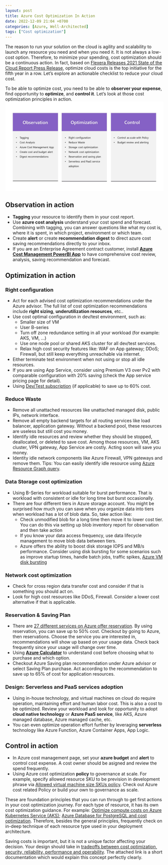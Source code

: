 ```yaml
---
layout: post
title: Azure Cost Optimization In Action
date: 2022-12-09 21:04 +0700
categories: [Azure, Well-Architected]
tags: ["Cost optimization"]
---
```

The reason to run your solution on the cloud is agility and scalability to launch any resource you need and when you need it. It is not always a low-cost option. Therefore, to minimize your spending, cost optimization should be a continuous action. In fact, based on [Flexera Releases 2021 State of the Cloud Report Press Release](https://www.flexera.com/about-us/press-center/flexera-releases-2021-state-of-the-cloud-report), optimize cloud costs is the top initiative for the fifth year in a row. Let’s explore an actionable checklist to reduce your cloud cost.

To be able to optimize cost, you need to be able to **observer your expense**, find opportunity to **optimize**, and **control it**. Let’s look at those cost optimization principles in action. 
![Cost Optimization Overview](/assets/img/Cost-Optimization-In-Action.jpg)
## Observation in action
- **Tagging** your resource to identify them in your cost report. 
- Use **azure cost analysis** understand your cost spend and forecast. Combining with tagging, you can answer questions like what my cost is, where it is spent, in which project, environment or which team.
- Create **alert** or create **recommendation digest** to direct azure cost saving recommendations directly to your inbox.
- If you are an Enterprise Agreement contract customer, install [**Azure Cost Management PowerBI App**](https://appsource.microsoft.com/en-us/product/power-bi/costmanagement.azurecostmanagementapp) to have comprehensive cost review, analysis, saving recommendation and forecast. 
    
## Optimization in action

### Right configuration
- Act for each advised cost optimization recommendations under the Azure advisor. The full list of cost optimization recommendations include **right sizing**, **underutilization resources**, etc..
- Use cost optimal configuration in dev/test environment, such as:
    - Smaller size of VM
    - User B-series 
    - Turn off zone redundance setting in all your workload (for example: AKS, VM, …)
    - Use one node pool or shared AKS cluster for all dev/test services.
    - Relax high cost security features like: WAF on App gateway; DDoS; Firewall, but still keep everything unreachable via internet.
- Either terminate test environment when not using or stop all idle resources.
- If you are using App Service, consider using Premium V3 over Pv2 with comparable configuration with 20% saving (check the App service pricing page for detail).
- Using [Dev/Test subscription](https://aka.ms/devtest) (if applicable) to save up to 60% cost.

### Reduce Waste
- Remove all unattached resources like unattached managed disk, public IPs, network interface. 
- Remove all empty backend targets for all routing services like load balancer, application gateway. Without a backend pool, these resources are useless but still cost you money. 
- Identify idle resources and review whether they should be stopped, deallocated, or deleted to save cost. Among those resources, VM, AKS cluster, VPN gateway, App Service are costly. Acting soon will save you money.
- Identity idle network components like Azure Firewall, VPN gateways and remove them. 
Tips: You can easily identify idle resource using [Azure Resource Graph query](https://learn.microsoft.com/en-us/azure/governance/resource-graph/first-query-portal). 
    
### Data Storage cost optimization
- Using B-Series for workload suitable for burst performance. That is workload with consistent or idle for long time but burst occasionally.
- There are four different tiers in Azure storage account. You might be surprised how much you can save when you organize data into tiers when workload has a lot of blob data. So, take action like:
    - Check unmodified blob for a long time then move it to lower cost tier. You can do this via setting up blob inventory report for observation and then take action
    - If you know your data access frequency, use data lifecycle management to move blob data between tiers.
    - Azure offers the ability to boost disk storage IOPS and MB/s performance. Consider using disk bursting for some scenarios such as improve startup times, handle batch jobs, traffic spikes, [Azure VM disk bursting](https://docs.microsoft.com/azure/virtual-machines/disk-bursting)
    
### Network cost optimization
- Check for cross region data transfer cost and consider if that is something you should act on.
- Look for high cost resources like DDoS, Firewall. Consider a lower cost alternative if that is applicable. 

### Reservation & Saving Plan
- There are [27 different services on Azure offer reservation]({{site.url}}/assets/img/costop/reservation-list.png). By using reservation, you can save up to 50% cost. Checkout by going to Azure, then reservations. Choose the service you are interested in, recommendations will show up based on your usage data. Check back frequently since your usage will change over time.
- Using [**Azure Calculator**](https://azure.microsoft.com/en-us/pricing/calculator/) to understand cost before choosing what to purchase and which option.
- Checkout Azure Saving plan recommendation under Azure advisor or select Saving Plan purchase. Act according to the recommendation to save up to 65% of cost for application resources.

### Design: Serverless and PaaS services adoption
- Using in-house technology, and virtual machines on cloud do require operation, maintaining effort and human labor cost. This is also a cost to be optimized. Review your workload and look for opportunity to adopt **cloud native technology** or **Azure PaaS service**, like AKS, Azure managed database, Azure managed cache, etc.
- You can even optimize operation effort further by leveraging **serverless** technology like Azure Function, Azure Container Apps, App Logic.

## Control in action
- In Azure cost management page, set your **azure budget** and **alert** to control cost expense. A cost owner should be asigned and review the spend frequently.
- Using Azure cost optimization **policy** to governance at scale.  For example, specify allowed resource SKU to be prevision in development phrase via [Allowed virtual machine size SKUs policy](https://learn.microsoft.com/en-us/azure/governance/policy/samples/built-in-policies#compute). Check out Azure cost related Policy or build your own to governance as scale.

These are foundation principles that you can run through to get first actions in your cost optimization journey. For each type of resource, it has its own cost optimization guidance. For example: [Optimize compute costs on Azure Kubernetes Service (AKS)](https://learn.microsoft.com/en-us/training/modules/aks-optimize-compute-costs/); [Azure Database for PostgreSQL and cost optimization](https://learn.microsoft.com/en-us/azure/architecture/framework/services/data/azure-db-postgresql/cost-optimization). Therefore, besides the general principles, frequently check on in-deep technique of each resource type used in your deployment architecture.

Saving costs is important, but it is not a unique factor affecting your decision. Your design should take in [tradeoffs between cost optimization, security, reliability, performance and operability](https://learn.microsoft.com/en-us/azure/architecture/framework/cost/tradeoffs). The attached link is a short documentation which would explain this concept perfectly clearly.
